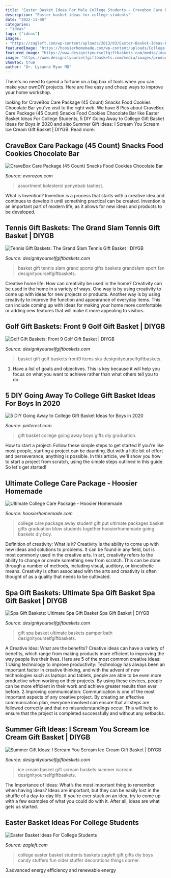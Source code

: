```yaml
---
title: "Easter Basket Ideas For Male College Students ~ Cravebox Care Package (45 Count) Snacks Food Cookies Chocolate Bar"
description: "Easter basket ideas for college students"
date: "2022-11-08"
categories:
- "ideas"
tags: ["ideas"]
images:
- "https://zagleft.com/wp-content/uploads/2013/03/Easter-Basket-Ideas-For-College-Students-from-Zagleft-c.jpg"
featuredImage: "https://hoosierhomemade.com/wp-content/uploads/College-Essentials-Gift-Basket.VW_.jpg"
featured_image: "https://www.designityourselfgiftbaskets.com/media/images/product_detail/ISCREAM.jpg"
image: "https://www.designityourselfgiftbaskets.com/media/images/product_detail/ISCREAM.jpg"
ShowToc: true
author: "Dr. Lysanne Ryan MD"
---
```



There's no need to spend a fortune on a big box of tools when you can make your ownDIY projects. Here are five easy and cheap ways to improve your home workshop.

	

		
looking for CraveBox Care Package (45 Count) Snacks Food Cookies Chocolate Bar you've visit to the right web. We have 8 Pics about CraveBox Care Package (45 Count) Snacks Food Cookies Chocolate Bar like Easter Basket Ideas For College Students, 5 DIY Going Away to College Gift Basket Ideas for Boys in 2020 and also Summer Gift Ideas: I Scream You Scream Ice Cream Gift Basket | DIYGB. Read more:
		
    
## CraveBox Care Package (45 Count) Snacks Food Cookies Chocolate Bar

<img loading=lazy src="https://m.media-amazon.com/images/S/aplus-seller-content-images-us-east-1/ATVPDKIKX0DER/A1LNRXIFAEUTU6/11c5256a-353b-4ec8-9f45-c72a1b3a6b5c._CR0,0,970,600_PT0_SX970__.jpg" onerror="this.onerror=null;this.src='https://tse2.mm.bing.net/th?id=OIP.GcqyciTd6OmG1tE_lo_r5QHaEl&amp;pid=15.1';" alt="CraveBox Care Package (45 Count) Snacks Food Cookies Chocolate Bar">

_Source: evorazon.com_

>assortment kolesterol penyebab tastiest. 

	

What is Invention?
Invention is a process that starts with a creative idea and continues to develop it until something practical can be created. Invention is an important part of modern life, as it allows for new ideas and products to be developed.

    
## Tennis Gift Baskets: The Grand Slam Tennis Gift Basket | DIYGB

<img loading=lazy src="https://www.designityourselfgiftbaskets.com/media/images/product_detail/GRANDSLAM.jpg" onerror="this.onerror=null;this.src='https://tse3.mm.bing.net/th?id=OIP.C3lxVxa0JUXxVYIbLRCcVQHaHa&amp;pid=15.1';" alt="Tennis Gift Baskets: The Grand Slam Tennis Gift Basket | DIYGB">

_Source: designityourselfgiftbaskets.com_

>basket gift tennis slam grand sports gifts baskets grandslam sport fan designityourselfgiftbaskets. 

	

Creative home life: How can creativity be used in the home?
Creativity can be used in the home in a variety of ways. One way is by using creativity to come up with ideas for new projects or products. Another way is by using creativity to improve the function and appearance of everyday items. This can include coming up with ideas for making your home more comfortable or adding new features that will make it more appealing to visitors.

    
## Golf Gift Baskets: Front 9 Golf Gift Basket | DIYGB

<img loading=lazy src="https://www.designityourselfgiftbaskets.com/media/images/product_detail/FRONT9.jpg" onerror="this.onerror=null;this.src='https://tse1.mm.bing.net/th?id=OIP.7esuaSil958BaQC4OYm1HAHaHa&amp;pid=15.1';" alt="Golf Gift Baskets: Front 9 Golf Gift Basket | DIYGB">

_Source: designityourselfgiftbaskets.com_

>basket gift golf baskets front9 items sku designityourselfgiftbaskets. 

	

1. Have a list of goals and objectives. This is key because it will help you focus on what you want to achieve rather than what others tell you to do.

    
## 5 DIY Going Away To College Gift Basket Ideas For Boys In 2020

<img loading=lazy src="https://i.pinimg.com/originals/a8/2e/66/a82e66b3b4316f7c355ea537d36ec051.jpg" onerror="this.onerror=null;this.src='https://tse2.mm.bing.net/th?id=OIP.Py-TJ12T10Vo2KXABU9ibAHaUW&amp;pid=15.1';" alt="5 DIY Going Away to College Gift Basket Ideas for Boys in 2020">

_Source: pinterest.com_

>gift basket college going away boys gifts diy graduation. 

	

How to start a project: Follow these simple steps to get started
If you're like most people, starting a project can be daunting. But with a little bit of effort and perseverance, anything is possible. In this article, we'll show you how to start a project from scratch, using the simple steps outlined in this guide. So let's get started!

    
## Ultimate College Care Package - Hoosier Homemade

<img loading=lazy src="https://hoosierhomemade.com/wp-content/uploads/College-Essentials-Gift-Basket.VW_.jpg" onerror="this.onerror=null;this.src='https://tse4.mm.bing.net/th?id=OIP.rq3MqNMaJ3vF56oE6eeElQHaLH&amp;pid=15.1';" alt="Ultimate College Care Package - Hoosier Homemade">

_Source: hoosierhomemade.com_

>college care package away student gift put ultimate packages basket gifts graduation blow students together hoosierhomemade going baskets diy boy. 

	

Definition of creativity: What is it?
Creativity is the ability to come up with new ideas and solutions to problems. It can be found in any field, but is most commonly used in the creative arts. In art, creativity refers to the ability to change or create something new from scratch. This can be done through a number of methods, including visual, auditory, or kinesthetic means. Creativity is often associated with the arts and creativity is often thought of as a quality that needs to be cultivated.

    
## Spa Gift Baskets: Ultimate Spa Gift Basket Spa Gift Basket | DIYGB

<img loading=lazy src="https://www.designityourselfgiftbaskets.com/media/images/product_detail/ULTIMATESPA.jpg" onerror="this.onerror=null;this.src='https://tse3.mm.bing.net/th?id=OIP.HET9up9ve38GrCEFc9I9CAHaHa&amp;pid=15.1';" alt="Spa Gift Baskets: Ultimate Spa Gift Basket Spa Gift Basket | DIYGB">

_Source: designityourselfgiftbaskets.com_

>gift spa basket ultimate baskets pamper bath designityourselfgiftbaskets. 

	

A Creative Idea: What are the benefits?
Creative ideas can have a variety of benefits, which range from making products more efficient to improving the way people live their lives. Here are 5 of the most common creative ideas: 
1.Using technology to improve productivity: Technology has always been an important factor in creative thinking, and with the advent of new technologies such as laptops and tablets, people are able to be even more productive when working on their projects. By using these devices, people can be more efficient in their work and achieve greater results than ever before. 
 2.Improving communication: Communication is one of the most important aspects of any creative project. By creating an effective communication plan, everyone involved can ensure that all steps are followed correctly and that no misunderstandings occur. This will help to ensure that the project is completed successfully and without any setbacks. 
 
    
## Summer Gift Ideas: I Scream You Scream Ice Cream Gift Basket | DIYGB

<img loading=lazy src="https://www.designityourselfgiftbaskets.com/media/images/product_detail/ISCREAM.jpg" onerror="this.onerror=null;this.src='https://tse4.mm.bing.net/th?id=OIP.HDbWaG42xXQnrGYGDSGHVQHaHa&amp;pid=15.1';" alt="Summer Gift Ideas: I Scream You Scream Ice Cream Gift Basket | DIYGB">

_Source: designityourselfgiftbaskets.com_

>ice cream basket gift scream baskets summer iscream designityourselfgiftbaskets. 

	

The Importance of Ideas: What’s the most important thing to remember when having ideas?
Ideas are important, but they can be easily lost in the shuffle of a day-to-day life. If you're ever stuck on an idea, try to come up with a few examples of what you could do with it. After all, ideas are what gets us started.

    
## Easter Basket Ideas For College Students

<img loading=lazy src="https://zagleft.com/wp-content/uploads/2013/03/Easter-Basket-Ideas-For-College-Students-from-Zagleft-c.jpg" onerror="this.onerror=null;this.src='https://tse3.mm.bing.net/th?id=OIP.PsLXRw5ihXfVkK97n-ft8QHaE8&amp;pid=15.1';" alt="Easter Basket Ideas For College Students">

_Source: zagleft.com_

>college easter basket students baskets zagleft gift gifts diy boys candy stuffers fun older stuffer decorations things corner. 

	

3.advanced energy efficiency and renewable energy

